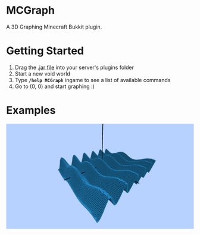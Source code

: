 # MCGraph
A 3D Graphing Minecraft Bukkit plugin.

# Getting Started
1. Drag the <a href = MCGraph-1.0.0.jar>.jar file</a> into your server's plugins folder
2. Start a new void world
3. Type **`/help MCGraph`** ingame to see a list of available commands
4. Go to (0, 0) and start graphing :)

# Examples
![](MCGraph/examples/01.png)
